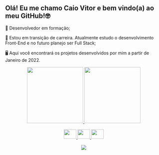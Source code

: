 ## Olá! Eu me chamo Caio Vitor e bem vindo(a) ao meu GitHub!🤓


🔭 Desenvolvedor em formação;

📓 Estou em transição de carreira. Atualmente estudo o desenvolvimento Front-End e no futuro planejo ser Full Stack;

🖥️ Aqui você encontrará os projetos desenvolvidos por mim a partir de Janeiro de 2022.
<br>

<div align="center">
  <a href="https://github.com/CaioVitor1">
  <img height="180em" src="https://github-readme-stats.vercel.app/api?username=CaioVitor1&show_icons=true&theme=dark&include_all_commits=true&count_private=true"/>
  <img height="180em" src="https://github-readme-stats.vercel.app/api/top-langs/?username=CaioVitor1&layout=compact&langs_count=7&theme=dark"/>
</div>
  
 <br>
  
  <div align="center">  
    <img  height="30" width="40" src="https://cdn.jsdelivr.net/gh/devicons/devicon/icons/html5/html5-original.svg" />
    <img  height="30" width="40"  <img src="https://cdn.jsdelivr.net/gh/devicons/devicon/icons/css3/css3-original.svg" />
    <img  height="30" width="40" src="https://cdn.jsdelivr.net/gh/devicons/devicon/icons/javascript/javascript-original.svg" />
  </div>
  
  <br>
  
  <div align="center">
    <a href="https://www.linkedin.com/in/caiovitor33" target="_blank"><img src="https://img.shields.io/badge/-LinkedIn-%230077B5?style=for-the-badge&logo=linkedin&logoColor=white" target="_blank"></a> 
  </div>
